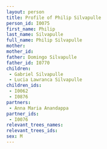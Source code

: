 ```yaml
---
layout: person
title: Profile of Philip Silvapulle
person_id: I0075
first_name: Philip
last_name: Silvapulle
full_name: Philip Silvapulle
mother: 
mother_id: 
father: Domingo Silvapulle
father_id: I0770
children:
 - Gabriel Silvapulle
 - Lucia Lawranca Silvapulle
children_ids:
 - I0062
 - I0876
partners:
 - Anna Maria Anandappa
partner_ids:
 - I0076
relevant_trees_names:
relevant_trees_ids:
sex: M
---
```


